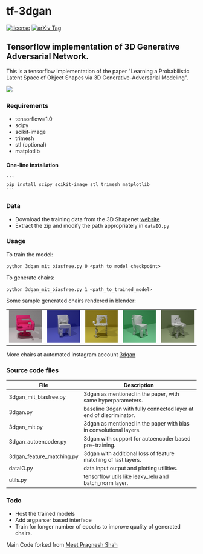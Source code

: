 # tf-3dgan

[![license](https://img.shields.io/github/license/mashape/apistatus.svg)](https://github.com/meetshah1995/tf-3dgan/blob/master/LICENSE)
[![arXiv Tag](https://img.shields.io/badge/arXiv-1610.07584-brightgreen.svg)](https://arxiv.org/abs/1610.07584)

## Tensorflow implementation of 3D Generative Adversarial Network.

This is a tensorflow implementation of the paper "Learning a Probabilistic Latent Space of Object Shapes 
via 3D Generative-Adversarial Modeling".

![](http://3dgan.csail.mit.edu/images/model.jpg)


### Requirements

* tensorflow=1.0
* scipy
* scikit-image
* trimesh
* stl (optional)
* matplotlib


#### One-line installation

    ```
    pip install scipy scikit-image stl trimesh matplotlib
    ```

### Data

* Download the training data from the 3D Shapenet [website](http://3dshapenets.cs.princeton.edu/3DShapeNetsCode.zip)
* Extract the zip and modify the path appropriately in `dataIO.py`

### Usage

To train the model:

```
python 3dgan_mit_biasfree.py 0 <path_to_model_checkpoint>
```

To generate chairs:

```
python 3dgan_mit_biasfree.py 1 <path_to_trained_model>
```

Some sample generated chairs rendered in blender:

|            |              |            |          |          |
|------------|--------------|------------|----------|----------|
|![](https://github.com/Gnailimixam/3dgan/blob/master/pix/170710-19_30_45_v3_seed_128_insta.png) | ![](https://github.com/Gnailimixam/3dgan/blob/master/pix/170717-01_59_58_v364_seed_8_insta.png) |  ![](https://github.com/Gnailimixam/3dgan/blob/master/pix/170717-05_09_23_v449_seed_433_insta.png) |  ![](https://github.com/Gnailimixam/3dgan/blob/master/pix/170708-20_01_13_v0_seed_86_insta.png) |  ![](https://github.com/Gnailimixam/3dgan/blob/master/pix/170710-19_29_02_v1_seed_5_insta.png) |

More chairs at automated instagram account [3dgan](https://www.instagram.com/3dgan/?hl=en)

### Source code files

| File      | Description                                                                   |
|-----------|-------------------------------------------------------------------------------|
|3dgan_mit_biasfree.py      | 3dgan as mentioned in the paper, with same hyperparameters. 
|3dgan.py                   | baseline 3dgan with fully connected layer at end of discriminator.
|3dgan_mit.py               | 3dgan as mentioned in the paper with bias in convolutional layers.
|3dgan_autoencoder.py       | 3dgan with support for autoencoder based pre-training.
|3dgan_feature_matching.py  | 3dgan with additional loss of feature matching of last layers. 
|dataIO.py                  | data input output and plotting utilities.
|utils.py                   | tensorflow utils like leaky_relu and batch_norm layer.


### Todo

* Host the trained models
* Add argparser based interface
* Train for longer number of epochs to improve quality of generated chairs. 



Main Code forked from [Meet Pragnesh Shah](https://github.com/meetshah1995)


